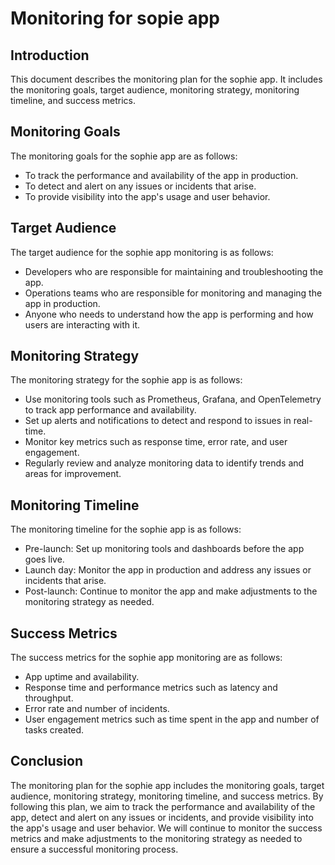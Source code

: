 # Monitoring for sopie app

## Introduction

This document describes the monitoring plan for the sophie app. It includes the monitoring goals, target audience, monitoring strategy, monitoring timeline, and success metrics.

## Monitoring Goals

The monitoring goals for the sophie app are as follows:

- To track the performance and availability of the app in production.
- To detect and alert on any issues or incidents that arise.
- To provide visibility into the app's usage and user behavior.

## Target Audience

The target audience for the sophie app monitoring is as follows:

- Developers who are responsible for maintaining and troubleshooting the app.
- Operations teams who are responsible for monitoring and managing the app in production.
- Anyone who needs to understand how the app is performing and how users are interacting with it.

## Monitoring Strategy

The monitoring strategy for the sophie app is as follows:

- Use monitoring tools such as Prometheus, Grafana, and OpenTelemetry to track app performance and availability.
- Set up alerts and notifications to detect and respond to issues in real-time.
- Monitor key metrics such as response time, error rate, and user engagement.
- Regularly review and analyze monitoring data to identify trends and areas for improvement.

## Monitoring Timeline

The monitoring timeline for the sophie app is as follows:

- Pre-launch: Set up monitoring tools and dashboards before the app goes live.
- Launch day: Monitor the app in production and address any issues or incidents that arise.
- Post-launch: Continue to monitor the app and make adjustments to the monitoring strategy as needed.

## Success Metrics

The success metrics for the sophie app monitoring are as follows:

- App uptime and availability.
- Response time and performance metrics such as latency and throughput.
- Error rate and number of incidents.
- User engagement metrics such as time spent in the app and number of tasks created.

## Conclusion

The monitoring plan for the sophie app includes the monitoring goals, target audience, monitoring strategy, monitoring timeline, and success metrics. By following this plan, we aim to track the performance and availability of the app, detect and alert on any issues or incidents, and provide visibility into the app's usage and user behavior. We will continue to monitor the success metrics and make adjustments to the monitoring strategy as needed to ensure a successful monitoring process.
